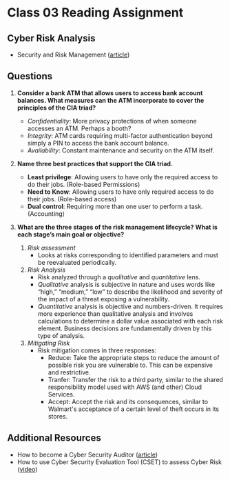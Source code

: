 # Class 03 Reading Assignment

## Cyber Risk Analysis

- Security and Risk Management ([article](https://resources.infosecinstitute.com/certifications/cissp/security-risk-management/))

## Questions

1. **Consider a bank ATM that allows users to access bank account balances. What measures can the ATM incorporate to cover the principles of the CIA triad?**
    - *Confidentiality*: More privacy protections of when someone accesses an ATM. Perhaps a booth?
    - *Integrity*: ATM cards requiring multi-factor authentication beyond simply a PIN to access the bank account balance.
    - *Availability*: Constant maintenance and security on the ATM itself.

2. **Name three best practices that support the CIA triad.**
    - **Least privilege**: Allowing users to have only the required access to do their jobs. (Role-based Permissions)
    - **Need to Know**: Allowing users to have only required access to do their jobs. (Role-based access)
    - **Dual control**: Requiring more than one user to perform a task. (Accounting)

3. **What are the three stages of the risk management lifecycle? What is each stage’s main goal or objective?**
    1. *Risk assessment*
        - Looks at risks corresponding to identified parameters and must be reevaluated periodically.
    2. *Risk Analysis*
        - Risk analyzed through a *qualitative* and *quantitative* lens.
        - *Qualitative* analysis is subjective in nature and uses words like “high,” “medium,” “low” to describe the likelihood and severity of the impact of a threat exposing a vulnerability.
        - *Quantitative* analysis is objective and numbers-driven. It requires more experience than qualitative analysis and involves calculations to determine a dollar value associated with each risk element. Business decisions are fundamentally driven by this type of analysis.
    3. *Mitigating Risk*
        - Risk mitigation comes in three responses:
          - Reduce: Take the appropriate steps to reduce the amount of possible risk you are vulnerable to. This can be expensive and restrictive.
          - Tranfer: Transfer the risk to a third party, similar to the shared responsibility model used with AWS (and other) Cloud Services.
          - Accept: Accept the risk and its consequences, similar to Walmart's acceptance of a certain level of theft occurs in its stores.

## Additional Resources

- How to become a Cyber Security Auditor ([article](https://www.cybersecurityeducation.org/careers/security-auditor/))
- How to use Cyber Security Evaluation Tool (CSET) to assess Cyber Risk ([video](https://www.youtube.com/watch?v=1PVC-fwnxp4))
